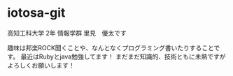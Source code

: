 # iotosa-git
高知工科大学 2年 情報学群
里見　優太です

趣味は邦楽ROCK聞くことや、なんとなくプログラミング書いたりすることです。
最近はRubyとjava勉強してます！
まだまだ知識的、技術ともに未熟ですがよろしくお願いします！
